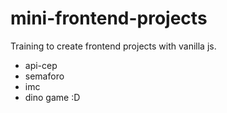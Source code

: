 # mini-frontend-projects
Training to create frontend projects with vanilla js.

- api-cep
- semaforo
- imc
- dino game :D

